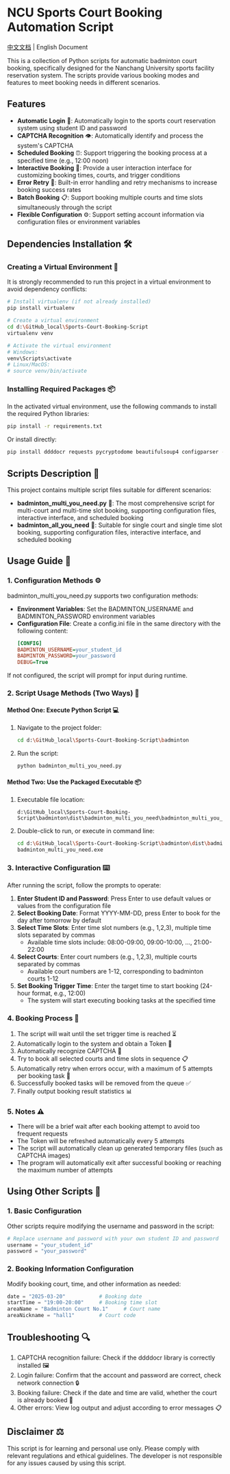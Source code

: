 # NCU Sports Court Booking Automation Script

[中文文档](README_CN.md) | English Document

This is a collection of Python scripts for automatic badminton court booking, specifically designed for the Nanchang University sports facility reservation system. The scripts provide various booking modes and features to meet booking needs in different scenarios.

## Features

- **Automatic Login** 🔑: Automatically login to the sports court reservation system using student ID and password
- **CAPTCHA Recognition** 👁️: Automatically identify and process the system's CAPTCHA
- **Scheduled Booking** ⏰: Support triggering the booking process at a specified time (e.g., 12:00 noon)
- **Interactive Booking** 💬: Provide a user interaction interface for customizing booking times, courts, and trigger conditions
- **Error Retry** 🔄: Built-in error handling and retry mechanisms to increase booking success rates
- **Batch Booking** 📋: Support booking multiple courts and time slots simultaneously through the script
- **Flexible Configuration** ⚙️: Support setting account information via configuration files or environment variables

## Dependencies Installation 🛠️

### Creating a Virtual Environment 🐍

It is strongly recommended to run this project in a virtual environment to avoid dependency conflicts:

```bash
# Install virtualenv (if not already installed)
pip install virtualenv

# Create a virtual environment
cd d:\GitHub_local\Sports-Court-Booking-Script
virtualenv venv

# Activate the virtual environment
# Windows:
venv\Scripts\activate
# Linux/MacOS:
# source venv/bin/activate
```

### Installing Required Packages 📦

In the activated virtual environment, use the following commands to install the required Python libraries:

```bash
pip install -r requirements.txt
```

Or install directly:

```bash
pip install ddddocr requests pycryptodome beautifulsoup4 configparser -i https://pypi.tuna.tsinghua.edu.cn/simple
```

## Scripts Description 📃

This project contains multiple script files suitable for different scenarios:

- **badminton_multi_you_need.py** 🌟: The most comprehensive script for multi-court and multi-time slot booking, supporting configuration files, interactive interface, and scheduled booking
- **badminton_all_you_need** 🔹: Suitable for single court and single time slot booking, supporting configuration files, interactive interface, and scheduled booking

## Usage Guide 🚀

### 1. Configuration Methods ⚙️

badminton_multi_you_need.py supports two configuration methods:

- **Environment Variables**: Set the BADMINTON_USERNAME and BADMINTON_PASSWORD environment variables
- **Configuration File**: Create a config.ini file in the same directory with the following content:
  ```ini
  [CONFIG]
  BADMINTON_USERNAME=your_student_id
  BADMINTON_PASSWORD=your_password
  DEBUG=True
  ```

If not configured, the script will prompt for input during runtime.

### 2. Script Usage Methods (Two Ways) 🔧

#### Method One: Execute Python Script 💻

1. Navigate to the project folder:
   ```bash
   cd d:\GitHub_local\Sports-Court-Booking-Script\badminton
   ```

2. Run the script:
   ```bash
   python badminton_multi_you_need.py
   ```

#### Method Two: Use the Packaged Executable 📦

1. Executable file location:
   ```
   d:\GitHub_local\Sports-Court-Booking-Script\badminton\dist\badminton_multi_you_need\badminton_multi_you_need.exe
   ```

2. Double-click to run, or execute in command line:
   ```bash
   cd d:\GitHub_local\Sports-Court-Booking-Script\badminton\dist\badminton_multi_you_need
   badminton_multi_you_need.exe
   ```

### 3. Interactive Configuration ⌨️

After running the script, follow the prompts to operate:

1. **Enter Student ID and Password**: Press Enter to use default values or values from the configuration file
2. **Select Booking Date**: Format YYYY-MM-DD, press Enter to book for the day after tomorrow by default
3. **Select Time Slots**: Enter time slot numbers (e.g., 1,2,3), multiple time slots separated by commas
   - Available time slots include: 08:00-09:00, 09:00-10:00, ..., 21:00-22:00
4. **Select Courts**: Enter court numbers (e.g., 1,2,3), multiple courts separated by commas
   - Available court numbers are 1-12, corresponding to badminton courts 1-12
5. **Set Booking Trigger Time**: Enter the target time to start booking (24-hour format, e.g., 12:00)
   - The system will start executing booking tasks at the specified time

### 4. Booking Process 🔄

1. The script will wait until the set trigger time is reached ⏳
2. Automatically login to the system and obtain a Token 🔐
3. Automatically recognize CAPTCHA 🧩
4. Try to book all selected courts and time slots in sequence 📋
5. Automatically retry when errors occur, with a maximum of 5 attempts per booking task 🔁
6. Successfully booked tasks will be removed from the queue ✅
7. Finally output booking result statistics 📊

### 5. Notes ⚠️

- There will be a brief wait after each booking attempt to avoid too frequent requests
- The Token will be refreshed automatically every 5 attempts
- The script will automatically clean up generated temporary files (such as CAPTCHA images)
- The program will automatically exit after successful booking or reaching the maximum number of attempts

## Using Other Scripts 📝

### 1. Basic Configuration

Other scripts require modifying the username and password in the script:

```python
# Replace username and password with your own student ID and password
username = "your_student_id"
password = "your_password"
```

### 2. Booking Information Configuration

Modify booking court, time, and other information as needed:

```python
date = "2025-03-20"           # Booking date
startTime = "19:00-20:00"     # Booking time slot
areaName = "Badminton Court No.1"     # Court name
areaNickname = "hall1"        # Court code
```

## Troubleshooting 🔍

1. CAPTCHA recognition failure: Check if the ddddocr library is correctly installed 🖼️
2. Login failure: Confirm that the account and password are correct, check network connection 🔒
3. Booking failure: Check if the date and time are valid, whether the court is already booked 📅
4. Other errors: View log output and adjust according to error messages 📋

## Disclaimer ⚖️

This script is for learning and personal use only. Please comply with relevant regulations and ethical guidelines. The developer is not responsible for any issues caused by using this script.
